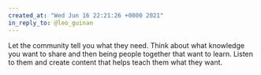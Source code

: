 ```yaml
---
created_at: "Wed Jun 16 22:21:26 +0000 2021"
in_reply_to: @leo_guinan
---
```


Let the community tell you what they need. Think about what knowledge you want to share and then being people together that want to learn. Listen to them and create content that helps teach them what they want.